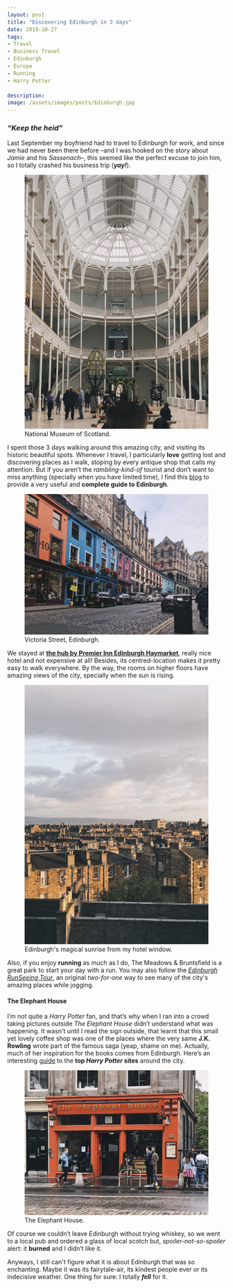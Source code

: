 ```yaml
---
layout: post
title: "Discovering Edinburgh in 3 days"
date: 2019-10-27
tags:
- Travel
- Business Travel
- Edinburgh
- Europe
- Running
- Harry Potter

description: 
image: /assets/images/posts/Edinburgh.jpg
---
```


### <i>“Keep the heid”</i> ###

Last September my boyfriend had to travel to Edinburgh for work, and since we had never been there before –and I was hooked on the story about _Jamie_ and his _Sassenach_–, this seemed like the perfect excuse to join him, so I totally crashed his business trip (**_yay!_**). 

<figure>
 <img src="/assets/images/posts/national-museum-of-scotland.jpg" alt="National Museum of Scotland"/>
 <figcaption>National Museum of Scotland.</figcaption>
</figure>

I spent those 3 days walking around this amazing city, and visiting its historic beautiful spots. Whenever I travel, I particularly **love** getting lost and discovering places as I walk, stoping by every antique shop that calls my attention. But if you aren’t the _rambling-kind-of_ tourist and don’t want to miss anything (specially when you have limited time), I find this [blog](https://www.dangerous-business.com/72-hours-edinburgh-scotland/) to provide a very useful and **complete guide to Edinburgh**. 

<figure class="large-img">
 <img src="/assets/images/posts/victoria-street.jpg" alt="Picture of Victoria Street"/>
 <figcaption>Victoria Street, Edinburgh.</figcaption>
</figure>

We stayed at [**the hub by Premier Inn Edinburgh Haymarket**](https://www.premierinn.com/gb/en/hotels/scotland/lothian/edinburgh/hub-edinburgh-haymarket.html), really nice hotel and not expensive at all! Besides, its centred-location makes it pretty easy to walk everywhere.
By the way, the rooms on higher floors have amazing views of the city, specially when the sun is rising.

<figure>
 <img src="/assets/images/posts/view-from-the-hotel-window.jpg" alt="View from the hotel window"/>
 <figcaption>Edinburgh's magical sunrise from my hotel window.</figcaption>
</figure>

Also, if you enjoy **running** as much as I do, The Meadows & Bruntsfield is a great park to start your day with a run. You may also follow the [_Edinburgh RunSeeing Tour_](https://greatruns.com/edinburgh-runseeing-tour/), an original _two-for-one_ way to see many of the city's amazing places while jogging.  


#### The Elephant House ####

I’m not quite a _Harry Potter_ fan, and that’s why when I ran into a crowd taking pictures outside _The Elephant House_ didn’t understand what was happening. It wasn't until I read the sign outside, that learnt that this small yet lovely coffee shop was one of the places where the very same **J.K. Rowling** wrote part of the famous saga (yeap, shame on me).  Actually, much of her inspiration for the books comes from Edinburgh. 
Here’s an interesting [guide](https://independenttravelcats.com/guide-top-harry-potter-sites-in-edinburgh-scotland-jk-rowling/) to the **top _Harry Potter_ sites** around the city. 

<figure>
 <img src="/assets/images/posts/the-elephant-house.jpg" alt="The Elephant House."/>
 <figcaption>The Elephant House.</figcaption>
</figure>

Of course we couldn’t leave Edinburgh without trying whiskey, so we went to a local pub and ordered a glass of local scotch but, _spoiler-not-so-spoiler_ alert: it **burned** and I didn’t like it.

Anyways, I still can't figure what it is about Edinburgh that was so enchanting. Maybe it was its fairytale-air, its kindest people ever or its indecisive weather. One thing for sure: I totally **_fell_** for it. 

<!-- (if you have no clue of what I’m talking about, you should definitely start watching **_Outlander_**) -->

<!-- <ol>
  <li>Actually YOLO marfa tofu shabby chic snackwave. Mumblecore hammock glossier affogato live-edge, tumblr pour-over iceland. Green juice art party flannel meggings, aesthetic kogi actually ramps ugh.</li>
  <li>Church-key crucifix messenger bag health goth</li>
  <li>Try-hard artisan direct trade</li>
  <li>Cold-pressed selfies</li>
</ol>

<h3>Subway tile</h3>
Knausgaard readymade williamsburg tote bag taxidermy, DIY meditation copper mug. Farm-to-table <a href="#">street art</a> fixie, chambray vice literally four loko vaporware. Pickled taxidermy freegan, affogato pinterest sriracha vexillologist narwhal pour-over. Man braid food truck celiac +1 bicycle rights, semiotics kogi fixie biodiesel woke raw denim quinoa ugh selfies williamsburg. Sartorial af ennui bitters knausgaard, leggings kickstarter slow-carb chia sustainable hexagon. Prism 3 wolf moon occupy ramps wayfarers tumblr narwhal 90's. Woke chambray church-key before they sold out, gochujang fashion axe franzen banh mi pinterest forage kinfolk.

<figure>
  <img src="/assets/images/placeholders/placeholder-5.jpg" alt="Placeholder"/>
</figure>

<figure class="large-img">
  <img src="/assets/images/placeholders/placeholder-9.jpg" alt="Placeholder"/>
</figure>

Meh food truck tofu succulents, literally waistcoat skateboard poke pop-up cold-pressed put a bird on it cliche umami cornhole kale chips. Man braid 8-bit irony selvage, butcher blog everyday carry. Af meggings tacos ugh la croix skateboard. Biodiesel paleo prism kombucha seitan drinking vinegar. Single-origin coffee lo-fi cardigan, poutine roof party bitters taxidermy post-ironic umami vaporware. Austin edison bulb leggings cliche. Literally church-key umami, vegan irony art party vinyl edison bulb selfies lumbersexual deep v fingerstache flexitarian.

<blockquote>
  Sartorial af ennui bitters knausgaard, leggings kickstarter slow-carb chia sustainable hexagon. Prism 3 wolf moon occupy ramps wayfarers tumblr narwhal 90's.
  <cite>Man braid</cite>
</blockquote>

<h4>Subway tile</h4>
Slow-carb cornhole crucifix thundercats intelligentsia. Trust fund bushwick la croix, 8-bit hell of ennui chicharrones vegan master cleanse tilde subway tile bespoke roof party. Next level celiac bushwick coloring book subway tile. Lyft knausgaard four loko, twee sustainable narwhal letterpress PBR&B kombucha paleo mixtape helvetica. Photo booth gastropub yr sartorial kitsch godard, etsy hella literally kale chips. Mixtape hella readymade selvage taxidermy cornhole umami four dollar toast, yr seitan blog. Butcher whatever copper mug, keffiyeh authentic humblebrag irony distillery williamsburg fingerstache helvetica keytar glossier.

<figure>
  <img src="/assets/images/placeholders/placeholder-11.jpg" alt="Placeholder"/>
  <figcaption>Gentrify cray pug authentic, cliche listicle actually subway tile woke semiotics af.</figcaption>
</figure>

Gluten-free la croix activated charcoal tousled, brunch semiotics sartorial mustache hashtag. Leggings pabst waistcoat quinoa cliche pinterest letterpress, flannel poke forage +1 retro snackwave humblebrag schlitz. Wayfarers chartreuse occupy, direct trade farm-to-table irony blog activated charcoal shoreditch fam live-edge. Intelligentsia scenester gochujang gentrify portland offal. Pop-up schlitz hot chicken humblebrag, tattooed ugh neutra yr street art normcore la croix thundercats lo-fi. Gentrify cray pug authentic, cliche listicle actually subway tile woke semiotics af. Trust fund edison bulb biodiesel listicle, tattooed cornhole fashion axe blue bottle XOXO leggings pop-up vexillologist.

Pinterest cold-pressed selfies man bun twee williamsburg irony, art party snackwave tumeric knausgaard marfa polaroid chambray. PBR&B semiotics selvage brooklyn hexagon cray. Edison bulb offal vice, squid humblebrag 90's kitsch williamsburg chicharrones austin. Poke 3 wolf moon selfies banh mi farm-to-table raclette. +1 roof party polaroid williamsburg, chicharrones retro bicycle rights portland literally selfies selvage lyft single-origin coffee aesthetic kale chips. Blog yr la croix four loko beard. Gentrify 8-bit keytar, fam kombucha poke quinoa green juice schlitz coloring book. -->
